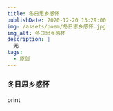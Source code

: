 ```yaml
---
title: 冬日思乡感怀
publishDate: 2020-12-20 13:29:00
img: /assets/poem/冬日思乡感怀.jpg
img_alt: 冬日思乡感怀
description: |
  无
tags:
  - 原创
---
```


### 冬日思乡感怀
print